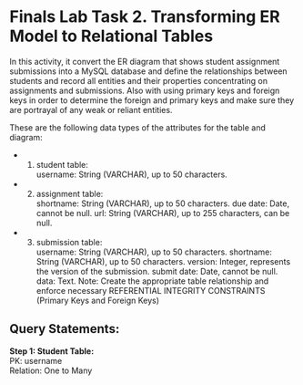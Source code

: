 # Finals Lab Task 2. Transforming ER Model to Relational Tables
In this activity, it convert the ER diagram that shows student assignment submissions into a MySQL database and
define the relationships between students and record all entities and their properties concentrating on 
assignments and submissions. Also with using primary keys and foreign keys in order to determine the foreign and primary keys and make sure they are
portrayal of any weak or reliant entities.

These are the following data types of the attributes for the table and diagram:

* 1. student table:  
username: String (VARCHAR), up to 50 characters.

* 2. assignment table:  
shortname: String (VARCHAR), up to 50 characters.
due date: Date, cannot be null.
url: String (VARCHAR), up to 255 characters, can be null.

* 3. submission table:  
username: String (VARCHAR), up to 50 characters.
shortname: String (VARCHAR), up to 50 characters.
version: Integer, represents the version of the submission.
submit date: Date, cannot be null.
data: Text.
Note: Create the appropriate table relationship and enforce necessary REFERENTIAL INTEGRITY CONSTRAINTS (Primary Keys and Foreign Keys)

## Query Statements:
**Step 1: Student Table:**  
PK: username  
Relation: One to Many  
